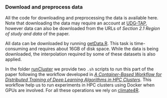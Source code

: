 ### Download and preprocess data

All the code for downloading and preprocessing the data is available here. Note that downloading the data may require an account at [UDG-TAP](http://meteo.unican.es/udg-tap/home), however data can also be downloaded from the URLs of *Section 2.1 Region of study and data* of the paper.

All data can be downloaded by running [getData.R](https://github.com/jgonzalezab/XAI-metrics-North-America/blob/main/preprocessData/getData.R). This task is time-consuming and requires about 16GB of disk space. While the data is being downloaded, the interpolation required by some of these datasets is also applied.

In the folder [runCluster](https://github.com/jgonzalezab/XAI-Statistical-Downscaling/tree/main/preprocessData/runCluster) we provide two `.sh` scripts to run this part of the paper following the workflow developed in [*A Container-Based Workflow for Distributed Training of Deep Learning Algorithms in HPC Clusters*](https://doi.org/10.1007/s10586-022-03798-7). This workflow help us to run experiments in HPC clusters using Docker when GPUs are involved. For all these operations we rely on [climate4R](https://github.com/SantanderMetGroup/climate4R).
